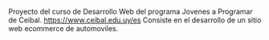 Proyecto del curso de Desarrollo Web del programa Jovenes a Programar de Ceibal.
https://www.ceibal.edu.uy/es
Consiste en el desarrollo de un sitio web ecommerce de automoviles. 
